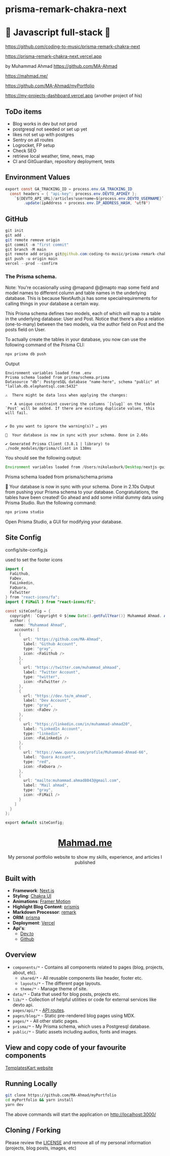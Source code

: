 # prisma-remark-chakra-next

# 🚀 Javascript full-stack 🚀

https://github.com/coding-to-music/prisma-remark-chakra-next

https://prisma-remark-chakra-next.vercel.app

by Muhammad Ahmad https://github.com/MA-Ahmad

https://mahmad.me/

https://github.com/MA-Ahmad/myPortfolio

https://my-projects-dashboard.vercel.app (another project of his)

## ToDo items

- Blog works in dev but not prod
- postgresql not seeded or set up yet
- likes not set up with postgres
- Sentry on all routes
- Logrocket, FP setup
- Check SEO
- retrieve local weather, time, news, map
- CI and GitGuardian, repository deployment, tests

## Environment Values

```java
export const GA_TRACKING_ID = process.env.GA_TRACKING_ID
  const headers = { "api-key": process.env.DEVTO_APIKEY };
    `${DEVTO_API_URL}/articles?username=${process.env.DEVTO_USERNAME}`
        .update(ipAddress + process.env.IP_ADDRESS_HASH, 'utf8')

```

## GitHub

```java
git init
git add .
git remote remove origin
git commit -m "first commit"
git branch -M main
git remote add origin git@github.com:coding-to-music/prisma-remark-chakra-next.git
git push -u origin main
vercel --prod --confirm
```

### The Prisma schema.

Note: You're occasionally using @mapand @@mapto map some field and model names to different column and table names in the underlying database. This is because NextAuth.js has some specialrequirements for calling things in your database a certain way.

This Prisma schema defines two models, each of which will map to a table in the underlying database: User and Post. Notice that there's also a relation (one-to-many) between the two models, via the author field on Post and the posts field on User.

To actually create the tables in your database, you now can use the following command of the Prisma CLI:

```java
npx prisma db push
```

Output

```
Environment variables loaded from .env
Prisma schema loaded from prisma/schema.prisma
Datasource "db": PostgreSQL database "name-here", schema "public" at "lallah.db.elephantsql.com:5432"

⚠️  There might be data loss when applying the changes:

  • A unique constraint covering the columns `[slug]` on the table `Post` will be added. If there are existing duplicate values, this will fail.


✔ Do you want to ignore the warning(s)? … yes

🚀  Your database is now in sync with your schema. Done in 2.66s

✔ Generated Prisma Client (3.8.1 | library) to ./node_modules/@prisma/client in 138ms
```

You should see the following output:

```java
Environment variables loaded from /Users/nikolasburk/Desktop/nextjs-guide/blogr-starter/.env
```

Prisma schema loaded from prisma/schema.prisma

🚀 Your database is now in sync with your schema. Done in 2.10s
Output from pushing your Prisma schema to your database.
Congratulations, the tables have been created! Go ahead and add some initial dummy data using Prisma Studio. Run the following command:

```java
npx prisma studio
```

Open Prisma Studio, a GUI for modifying your database.

## Site Config

config/site-config.js

used to set the footer icons

```java
import {
  FaGithub,
  FaDev,
  FaLinkedin,
  FaQuora,
  FaTwitter
} from "react-icons/fa";
import { FiMail } from "react-icons/fi";

const siteConfig = {
  copyright: `Copyright © ${new Date().getFullYear()} Muhammad Ahmad. All Rights Reserved.`,
  author: {
    name: "Muhammad Ahmad",
    accounts: [
      {
        url: "https://github.com/MA-Ahmad",
        label: "Github Account",
        type: "gray",
        icon: <FaGithub />
      },
      {
        url: "https://twitter.com/muhammad_ahmaad",
        label: "Twitter Account",
        type: "twitter",
        icon: <FaTwitter />
      },
      {
        url: "https://dev.to/m_ahmad",
        label: "Dev Account",
        type: "gray",
        icon: <FaDev />
      },
      {
        url: "https://linkedin.com/in/muhammad-ahmad20",
        label: "LinkedIn Account",
        type: "linkedin",
        icon: <FaLinkedin />
      },
      {
        url: "https://www.quora.com/profile/Muhammad-Ahmad-66",
        label: "Quora Account",
        type: "red",
        icon: <FaQuora />
      },
      {
        url: "mailto:muhammad.ahmad8043@gmail.com",
        label: "Mail ahmad",
        type: "gray",
        icon: <FiMail />
      }
    ]
  }
};

export default siteConfig;
```

<div align="center">
  <h1><a href="https://mahmad.me" target="_blank">Mahmad.me</a></h1>
  My personal portfolio website to show my skills, experience, and articles I published
</div>

## Built with

- **Framework**: [Next.js](https://nextjs.org/)
- **Styling**: [Chakra UI](https://chakra-ui.com/)
- **Animations**: [Framer Motion](https://www.framer.com/motion/)
- **Highlight Blog Content**: [prismjs](https://prismjs.com/)
- **Markdown Processor**: [remark](https://remark.js.org/)
- **ORM**: [prisma](https://www.prisma.io/)
- **Deployment**: [Vercel](https://vercel.com)
- **Api's**:
  - [Dev.to](https://dev.to/api)
  - [Github](https://api.github.com)

## Overview

- `components/*` - Contains all components related to pages (blog, projects, about, etc).
  - `shared/*` - All reusable components like header, footer etc.
  - `layouts/*` - The different page layouts.
  - `theme/*` - Manage theme of site.
- `data/*` - Data that used for blog posts, projects etc.
- `lib/*` - Collection of helpful utilities or code for external services like devto api.
- `pages/api/*` - [API routes](https://nextjs.org/docs/api-routes/introduction).
- `pages/blog/*` - Static pre-rendered blog pages using MDX.
- `pages/*` - All other static pages.
- `prisma/*` - My Prisma schema, which uses a Postgresql database.
- `public/*` - Static assets including audios, fonts and images.

## View and copy code of your favourite components

[TemplatesKart website](https://templateskart.com/projects/my-website)

## Running Locally

```sh
git clone https://github.com/MA-Ahmad/myPortfolio
cd myPortfolio && yarn install
yarn dev
```

The above commands will start the application on [http://localhost:3000/](http://localhost:3000)

<!-- ## Screens
### Home
![Home Screen](/public/assets/images/screens/home_page.png)
### Blog
![Skills Screen](/public/assets/images/screens/blog_page.png) -->

## Cloning / Forking

Please review the [LICENSE](LICENSE) and remove all of my personal information (projects, blog posts, images, etc)
